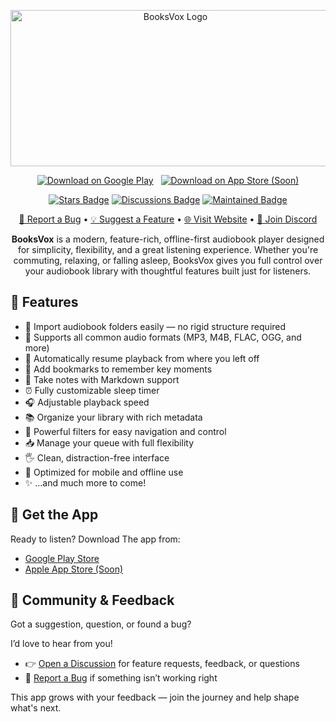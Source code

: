 <p align="center">
  <img src="https://github.com/user-attachments/assets/d6d92f4f-e2df-479f-ab40-5818ed6664e3"  width="512" height="250" alt="BooksVox Logo" width="100%" /> 

</p>


<p align="center">
  <a href="https://play.google.com/store/apps/details?id=com.imikidas.booksvox">
    <img src="https://img.shields.io/badge/Get%20it%20on%20Google%20Play-black?logo=google-play&logoColor=white&style=for-the-badge" alt="Download on Google Play"></a>
    &nbsp;
   <a href="https://forms.gle/BX3NhsR5J9TVjid38"> 
     <img src="https://img.shields.io/badge/Download%20on%20App%20Store%20(Soon)-black?logo=apple&logoColor=white&style=for-the-badge" alt="Download on App Store (Soon)"/>
   </a>
</p>


<p align="center">
  <a href="https://github.com/imikidas/BooksVox/stargazers"><img src="https://img.shields.io/github/stars/imikidas/BooksVox" alt="Stars Badge"/></a>
  <a href="https://github.com/imikidas/BooksVox/discussions"><img src="https://img.shields.io/github/discussions/imikidas/BooksVox" alt="Discussions Badge"/></a>
 <a href="https://github.com/imikidas/BooksVox/discussions"><img src="https://img.shields.io/badge/status-Actively--maintained-brightgreen" alt="Maintained Badge"/></a>
</p>


<p align="center">
  <a href="https://github.com/imikidas/BooksVox/issues/new/choose" target="_blank">🐞 Report a Bug</a> •
  <a href="https://github.com/imikidas/BooksVox/discussions/categories/feature-requests" target="_blank">💡 Suggest a Feature</a> •
  <a href="https://booksvox.com" target="_blank">🌐 Visit Website</a> •
  <a href="https://discord.gg/kXq9gXNA3Y" target="_blank">💬 Join Discord</a>
</p>
<p align="center">
<b>BooksVox</b> is a modern, feature-rich, offline-first audiobook player designed for simplicity, flexibility, and a great listening experience. Whether you're commuting, relaxing, or falling asleep, BooksVox gives you full control over your audiobook library with thoughtful features built just for listeners.
</p>


## 🚀 Features

- 📂 Import audiobook folders easily — no rigid structure required
- 🎵 Supports all common audio formats (MP3, M4B, FLAC, OGG, and more)
- 🔄 Automatically resume playback from where you left off  
- 📍 Add bookmarks to remember key moments  
- 📝 Take notes with Markdown support  
- ⏰ Fully customizable sleep timer  
- 🎧 Adjustable playback speed  
- 📚 Organize your library with rich metadata  
- 🧮 Powerful filters for easy navigation and control  
- 📥 Manage your queue with full flexibility  
- 🖐️ Clean, distraction-free interface  
- 📱 Optimized for mobile and offline use  
- ✨ ...and much more to come!

## 📲 Get the App

Ready to listen? Download The app from:

- [Google Play Store](https://play.google.com/store/apps/details?id=com.imikidas.booksvox)
- [Apple App Store (Soon)](https://forms.gle/BX3NhsR5J9TVjid38)
  


## 💬 Community & Feedback

Got a suggestion, question, or found a bug?

I’d love to hear from you!

- 👉 [Open a Discussion](https://github.com/imikidas/BooksVox/discussions) for feature requests, feedback, or questions  
- 🐞 [Report a Bug](https://github.com/imikidas/BooksVox/issues/new/choose) if something isn’t working right

This app grows with your feedback — join the journey and help shape what's next.
